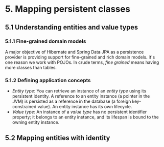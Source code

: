 # 5. Mapping persistent classes

## 5.1 Understanding entities and value types

### 5.1.1 Fine-grained domain models

A major objective of Hibernate and Spring Data JPA as a persistence provider is providing support for fine-grained and rich domain models. It's one reason we work with POJOs. In crude terms, _fine grained_ means having more classes than tables.

### 5.1.2 Defining application concepts

- _Entity type_: You can retrieve an instance of an _entity type_ using its persistent identity. A reference to an entity instance (a pointer in the JVM) is persisted as a reference in the database (a foreign key-constrained value). An entity instance has its own lifecycle.
- _Value type_: An instance of a _value type_ has no persistent identifier property; it belongs to an entity instance, and its lifespan is bound to the owning entity instance.

## 5.2 Mapping entities with identity
